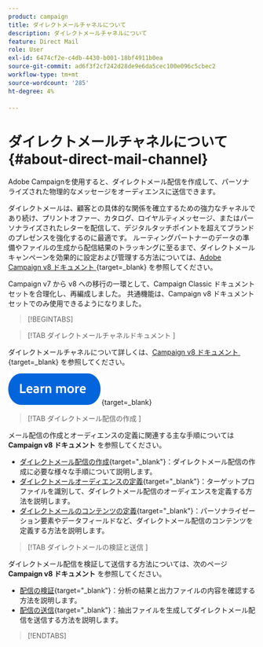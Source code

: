 ```yaml
---
product: campaign
title: ダイレクトメールチャネルについて
description: ダイレクトメールチャネルについて
feature: Direct Mail
role: User
exl-id: 6474cf2e-c4db-4430-b001-18bf4911b0ea
source-git-commit: ad6f3f2cf242d28de9e6da5cec100e096c5cbec2
workflow-type: tm+mt
source-wordcount: '285'
ht-degree: 4%

---
```



# ダイレクトメールチャネルについて{#about-direct-mail-channel}

Adobe Campaignを使用すると、ダイレクトメール配信を作成して、パーソナライズされた物理的なメッセージをオーディエンスに送信できます。

ダイレクトメールは、顧客との具体的な関係を確立するための強力なチャネルであり続け、プリントオファー、カタログ、ロイヤルティメッセージ、またはパーソナライズされたレターを配信して、デジタルタッチポイントを超えてブランドのプレゼンスを強化するのに最適です。 ルーティングパートナーのデータの準備やファイルの生成から配信結果のトラッキングに至るまで、ダイレクトメールキャンペーンを効果的に設定および管理する方法については、[Adobe Campaign v8 ドキュメント &#x200B;](https://experienceleague.adobe.com/docs/campaign/campaign-v8/send/direct-mail.html){target=_blank} を参照してください。

Campaign v7 から v8 への移行の一環として、Campaign Classic ドキュメントセットを合理化し、再編成しました。 共通機能は、Campaign v8 ドキュメントセットでのみ使用できるようになりました。

>[!BEGINTABS]

>[!TAB  ダイレクトメールチャネルドキュメント ]

ダイレクトメールチャネルについて詳しくは、[Campaign v8 ドキュメント &#x200B;](https://experienceleague.adobe.com/docs/campaign/campaign-v8/send/direct-mail.html){target=_blank} を参照してください。


[![画像](../../assets/do-not-localize/learn-more-button.svg)](https://experienceleague.adobe.com/docs/campaign/campaign-v8/send/direct-mail.html){target=_blank}


>[!TAB  ダイレクトメール配信の作成 ]

メール配信の作成とオーディエンスの定義に関連する主な手順については **Campaign v8 ドキュメント** を参照してください。

* [&#x200B; ダイレクトメール配信の作成 &#x200B;](https://experienceleague.adobe.com/docs/campaign/campaign-v8/send/direct-mail.html#creating-a-direct-mail-delivery){target="_blank"}：ダイレクトメール配信の作成に必要な様々な手順について説明します。
* [&#x200B; ダイレクトメールオーディエンスの定義 &#x200B;](https://experienceleague.adobe.com/docs/campaign/campaign-v8/send/direct-mail.html#creating-a-direct-mail-delivery#defining-the-direct-mail-audience){target="_blank"}：ターゲットプロファイルを識別して、ダイレクトメール配信のオーディエンスを定義する方法を説明します。
* [&#x200B; ダイレクトメールのコンテンツの定義 &#x200B;](https://experienceleague.adobe.com/docs/campaign/campaign-v8/send/direct-mail.html#creating-a-direct-mail-delivery#defining-the-direct-mail-content){target="_blank"}：パーソナライゼーション要素やデータフィールドなど、ダイレクトメール配信のコンテンツを定義する方法を説明します。

>[!TAB  ダイレクトメールの検証と送信 ]

ダイレクトメール配信を検証して送信する方法については、次のページ **Campaign v8 ドキュメント** を参照してください。

* [&#x200B; 配信の検証 &#x200B;](https://experienceleague.adobe.com/docs/campaign/campaign-v8/send/direct-mail.html#creating-a-direct-mail-delivery#validating){target="_blank"}：分析の結果と出力ファイルの内容を確認する方法を説明します。
* [&#x200B; 配信の送信 &#x200B;](https://experienceleague.adobe.com/docs/campaign/campaign-v8/send/direct-mail.html#creating-a-direct-mail-delivery#start-delivery){target="_blank"}：抽出ファイルを生成してダイレクトメール配信を送信する方法を説明します。



>[!ENDTABS]